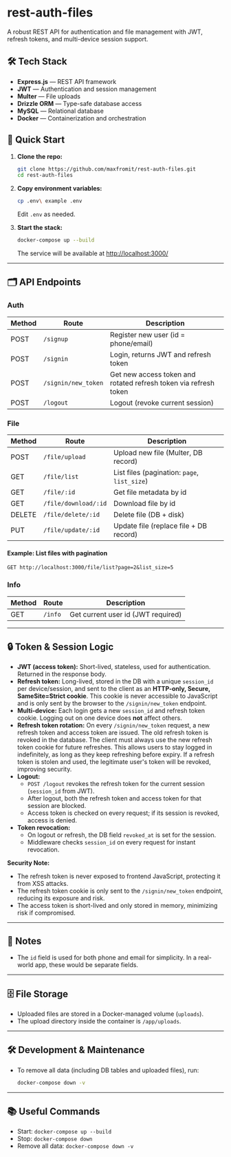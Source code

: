 # rest-auth-files

A robust REST API for authentication and file management with JWT, refresh tokens, and multi-device session support.

## 🛠️ Tech Stack

- **Express.js** — REST API framework
- **JWT** — Authentication and session management
- **Multer** — File uploads
- **Drizzle ORM** — Type-safe database access
- **MySQL** — Relational database
- **Docker** — Containerization and orchestration

## 🚀 Quick Start

1. **Clone the repo:**

   ```bash
   git clone https://github.com/maxfromit/rest-auth-files.git
   cd rest-auth-files
   ```

2. **Copy environment variables:**

   ```bash
   cp .env\ example .env
   ```

   Edit `.env` as needed.

3. **Start the stack:**
   ```bash
   docker-compose up --build
   ```
   The service will be available at [http://localhost:3000/](http://localhost:3000/)

---

## 🗂️ API Endpoints

### Auth

| Method | Route               | Description                                                      |
| ------ | ------------------- | ---------------------------------------------------------------- |
| POST   | `/signup`           | Register new user (id = phone/email)                             |
| POST   | `/signin`           | Login, returns JWT and refresh token                             |
| POST   | `/signin/new_token` | Get new access token and rotated refresh token via refresh token |
| POST   | `/logout`           | Logout (revoke current session)                                  |

### File

| Method | Route                | Description                                  |
| ------ | -------------------- | -------------------------------------------- |
| POST   | `/file/upload`       | Upload new file (Multer, DB record)          |
| GET    | `/file/list`         | List files (pagination: `page`, `list_size`) |
| GET    | `/file/:id`          | Get file metadata by id                      |
| GET    | `/file/download/:id` | Download file by id                          |
| DELETE | `/file/delete/:id`   | Delete file (DB + disk)                      |
| PUT    | `/file/update/:id`   | Update file (replace file + DB record)       |

#### Example: List files with pagination

```
GET http://localhost:3000/file/list?page=2&list_size=5
```

### Info

| Method | Route   | Description                        |
| ------ | ------- | ---------------------------------- |
| GET    | `/info` | Get current user id (JWT required) |

---

## 🔒 Token & Session Logic

- **JWT (access token):** Short-lived, stateless, used for authentication. Returned in the response body.
- **Refresh token:** Long-lived, stored in the DB with a unique `session_id` per device/session, and sent to the client as an **HTTP-only, Secure, SameSite=Strict cookie**. This cookie is never accessible to JavaScript and is only sent by the browser to the `/signin/new_token` endpoint.
- **Multi-device:** Each login gets a new `session_id` and refresh token cookie. Logging out on one device does **not** affect others.
- **Refresh token rotation:** On every `/signin/new_token` request, a new refresh token and access token are issued. The old refresh token is revoked in the database. The client must always use the new refresh token cookie for future refreshes. This allows users to stay logged in indefinitely, as long as they keep refreshing before expiry. If a refresh token is stolen and used, the legitimate user's token will be revoked, improving security.
- **Logout:**
  - `POST /logout` revokes the refresh token for the current session (`session_id` from JWT).
  - After logout, both the refresh token and access token for that session are blocked.
  - Access token is checked on every request; if its session is revoked, access is denied.
- **Token revocation:**
  - On logout or refresh, the DB field `revoked_at` is set for the session.
  - Middleware checks `session_id` on every request for instant revocation.

**Security Note:**

- The refresh token is never exposed to frontend JavaScript, protecting it from XSS attacks.
- The refresh token cookie is only sent to the `/signin/new_token` endpoint, reducing its exposure and risk.
- The access token is short-lived and only stored in memory, minimizing risk if compromised.

---

## 📝 Notes

- The `id` field is used for both phone and email for simplicity. In a real-world app, these would be separate fields.

---

## 🗄️ File Storage

- Uploaded files are stored in a Docker-managed volume (`uploads`).
- The upload directory inside the container is `/app/uploads`.

---

## 🛠️ Development & Maintenance

- To remove all data (including DB tables and uploaded files), run:
  ```bash
  docker-compose down -v
  ```

---

## 📚 Useful Commands

- Start: `docker-compose up --build`
- Stop: `docker-compose down`
- Remove all data: `docker-compose down -v`
